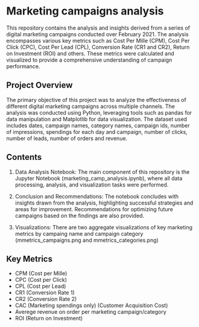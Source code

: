 # Marketing campaigns analysis

This repository contains the analysis and insights derived from a series of digital marketing campaigns conducted over February 2021. The analysis encompasses various key metrics such as Cost Per Mille (CPM), Cost Per Click (CPC), Cost Per Lead (CPL), Conversion Rate (CR1 and CR2), Return on Investment (ROI) and others. These metrics were calculated and visualized to provide a comprehensive understanding of campaign performance.

## Project Overview

The primary objective of this project was to analyze the effectiveness of different digital marketing campaigns across multiple channels. The analysis was conducted using Python, leveraging tools such as pandas for data manipulation and Matplotlib for data visualization. The dataset used includes dates, campaign names, category names, campaign ids, number of impressions, spendings for each day and campaign, number of clicks, number of leads, number of orders and revenue.

## Contents

1. Data Analysis Notebook: The main component of this repository is the Jupyter Notebook (marketing_camp_analysis.ipynb), where all data processing, analysis, and visualization tasks were performed.

2. Conclusion and Recommendations: The notebook concludes with insights drawn from the analysis, highlighting successful strategies and areas for improvement. Recommendations for optimizing future campaigns based on the findings are also provided.

3. Visualizations: There are two aggregate visualizations of key marketing metrics by campaing name and campaign category (mmetrics_campaigns.png and mmetrics_categories.png)

## Key Metrics
  - CPM (Cost per Mille)
  - CPC (Cost per Click)
  - CPL (Cost per Lead)
  - CR1 (Conversion Rate 1)
  - CR2 (Conversion Rate 2)
  - CAC (Marketing spendings only) (Customer Acquisition Cost)
  - Averege revenue on order per marketing campaign/category
  - ROI (Return on Investment)

